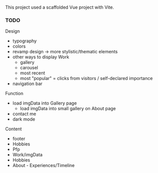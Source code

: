 

This project used a scaffolded Vue project with Vite.

### TODO
Design
- typography
- colors
- revamp design -> more stylistic/thematic elements
- other ways to display Work
  - gallery
  - carousel
  - most recent
  - most "popular" = clicks from visitors / self-declared importance
- navigation bar

Function
- load imgData into Gallery page
  - load imgData into small gallery on About page
- contact me
- dark mode

Content
- footer
- Hobbies
- Pfp
- Work/imgData
- Hobbies
- About - Experiences/Timeline

<!-- # Vue 3 + Vite

This template should help get you started developing with Vue 3 in Vite. The template uses Vue 3 `<script setup>` SFCs, check out the [script setup docs](https://v3.vuejs.org/api/sfc-script-setup.html#sfc-script-setup) to learn more.

## Recommended IDE Setup

- [VS Code](https://code.visualstudio.com/) + [Volar](https://marketplace.visualstudio.com/items?itemName=Vue.volar) -->
